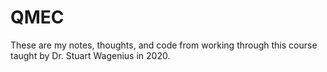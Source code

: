 # QMEC
These are my notes, thoughts, and code from working through this course taught by Dr. Stuart Wagenius in 2020. 
